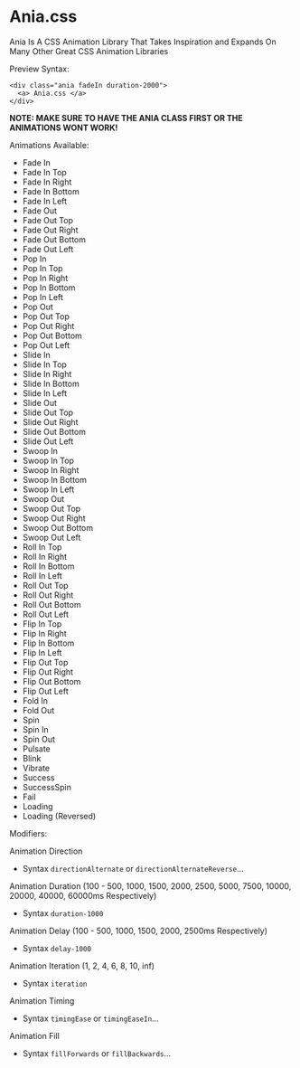 # Ania.css
Ania Is A CSS Animation Library That Takes Inspiration and Expands On Many Other Great CSS Animation Libraries

Preview Syntax:
```
<div class="ania fadeIn duration-2000">
  <a> Ania.css </a>
</div>
```
 **NOTE: MAKE SURE TO HAVE THE ANIA CLASS FIRST OR THE ANIMATIONS WONT WORK!**

Animations Available:
  - Fade In
  - Fade In Top
  - Fade In Right
  - Fade In Bottom
  - Fade In Left
  - Fade Out
  - Fade Out Top
  - Fade Out Right
  - Fade Out Bottom
  - Fade Out Left
  - Pop In
  - Pop In Top
  - Pop In Right
  - Pop In Bottom
  - Pop In Left
  - Pop Out
  - Pop Out Top
  - Pop Out Right
  - Pop Out Bottom
  - Pop Out Left
  - Slide In
  - Slide In Top
  - Slide In Right
  - Slide In Bottom
  - Slide In Left
  - Slide Out
  - Slide Out Top
  - Slide Out Right
  - Slide Out Bottom
  - Slide Out Left
  - Swoop In
  - Swoop In Top
  - Swoop In Right
  - Swoop In Bottom
  - Swoop In Left
  - Swoop Out
  - Swoop Out Top
  - Swoop Out Right
  - Swoop Out Bottom
  - Swoop Out Left
  - Roll In Top
  - Roll In Right
  - Roll In Bottom
  - Roll In Left
  - Roll Out Top
  - Roll Out Right
  - Roll Out Bottom
  - Roll Out Left
  - Flip In Top
  - Flip In Right
  - Flip In Bottom
  - Flip In Left
  - Flip Out Top
  - Flip Out Right
  - Flip Out Bottom
  - Flip Out Left
  - Fold In
  - Fold Out
  - Spin
  - Spin In
  - Spin Out
  - Pulsate
  - Blink
  - Vibrate
  - Success
  - SuccessSpin
  - Fail
  - Loading
  - Loading (Reversed)
  
Modifiers:

Animation Direction
- Syntax `directionAlternate` or `directionAlternateReverse`...
 
Animation Duration  (100 - 500, 1000, 1500, 2000, 2500, 5000, 7500, 10000, 20000, 40000, 60000ms Respectively)
- Syntax `duration-1000`
 
Animation Delay (100 - 500, 1000, 1500, 2000, 2500ms Respectively)
- Syntax `delay-1000`
 
Animation Iteration (1, 2, 4, 6, 8, 10, inf)
- Syntax `iteration`
 
Animation Timing
- Syntax `timingEase` or `timingEaseIn`...
 
Animation Fill
- Syntax `fillForwards` or `fillBackwards`...


